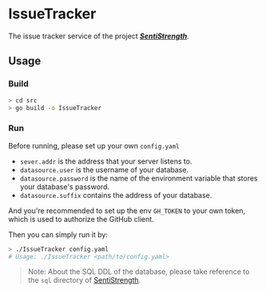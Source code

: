 # IssueTracker

The issue tracker service of the project [**_SentiStrength_**](https://github.com/SentiSamoyed/SentiStrength).

## Usage

### Build

```bash
> cd src
> go build -o IssueTracker
```

### Run

Before running, please set up your own `config.yaml`

- `sever.addr` is the address that your server listens to.
- `datasource.user` is the username of your database.
- `datasource.password` is the name of the environment variable that stores your database's password.
- `datasource.suffix` contains the address of your database.

And you're recommended to set up the env `GH_TOKEN` to your own token, which is used to authorize the GitHub client.

Then you can simply run it by:
```bash
> ./IssueTracker config.yaml
# Usage: ./IssueTracker <path/to/config.yaml>
```

> Note: About the SQL DDL of the database, please take reference to the `sql` directory of [SentiStrength](https://github.com/SentiSamoyed/SentiStrength).
